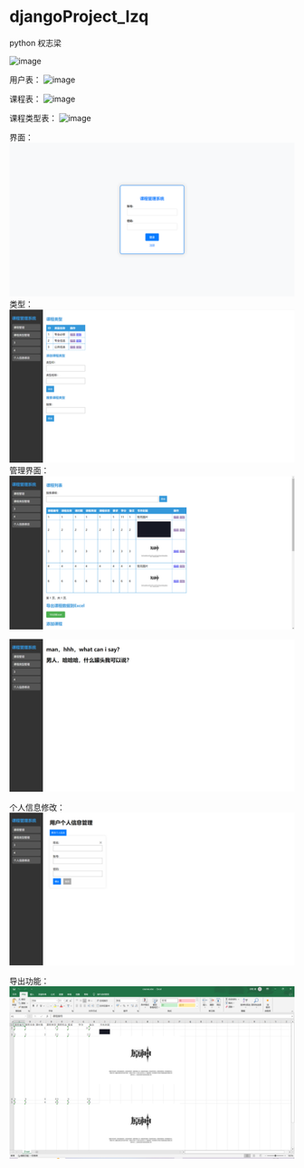 # djangoProject_lzq
python 权志梁

![image](https://github.com/tglklzq/djangoProject_lzq/assets/118258978/687be2e0-e616-482e-a955-c62e5dd00701)

用户表：
![image](https://github.com/tglklzq/djangoProject_lzq/assets/118258978/60b480be-233d-412d-a57a-6b29baa31bd5)

课程表：
![image](https://github.com/tglklzq/djangoProject_lzq/assets/118258978/cc7ba603-db48-4d37-80db-3df8c956d389)

课程类型表：
![image](https://github.com/tglklzq/djangoProject_lzq/assets/118258978/6e658470-e255-46fb-a9a7-4010c961f757)

界面：
![img.png](img.png)
类型：
![img_3.png](img_3.png)
管理界面：
![img_1.png](img_1.png)

![img_2.png](img_2.png)

个人信息修改：
![img_4.png](img_4.png)

导出功能：
![img_5.png](img_5.png)